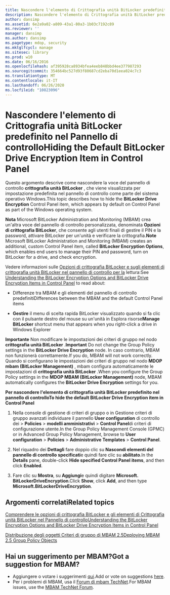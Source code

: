 ```yaml
---
title: Nascondere l'elemento di Crittografia unità BitLocker predefinito nel Pannello di controllo
description: Nascondere l'elemento di Crittografia unità BitLocker predefinito nel Pannello di controllo
author: dansimp
ms.assetid: 6e2a9a02-a809-43a1-80a3-1b03c7192c89
ms.reviewer: ''
manager: dansimp
ms.author: dansimp
ms.pagetype: mdop, security
ms.mktglfcycl: manage
ms.sitesec: library
ms.prod: w10
ms.date: 06/16/2016
ms.openlocfilehash: af395928ca8934bfea4eeb848bbd4ee377987293
ms.sourcegitcommit: 354664bc527d93f80687cd2eba70d1eea024c7c3
ms.translationtype: MT
ms.contentlocale: it-IT
ms.lasthandoff: 06/26/2020
ms.locfileid: "10823096"
---
```

# <span data-ttu-id="50685-103">Nascondere l'elemento di Crittografia unità BitLocker predefinito nel Pannello di controllo</span><span class="sxs-lookup"><span data-stu-id="50685-103">Hiding the Default BitLocker Drive Encryption Item in Control Panel</span></span>


<span data-ttu-id="50685-104">Questo argomento descrive come nascondere la voce del pannello di controllo **crittografia unità BitLocker** , che viene visualizzata per impostazione predefinita nel pannello di controllo come parte del sistema operativo Windows.</span><span class="sxs-lookup"><span data-stu-id="50685-104">This topic describes how to hide the **BitLocker Drive Encryption** Control Panel item, which appears by default on Control Panel as part of the Windows operating system.</span></span>

<span data-ttu-id="50685-105">**Nota**  Microsoft BitLocker Administration and Monitoring (MBAM) crea un'altra voce del pannello di controllo personalizzata, denominata **Opzioni di crittografia BitLocker**, che consente agli utenti finali di gestire il PIN e la password, attivare BitLocker per un'unità e verificare la crittografia.</span><span class="sxs-lookup"><span data-stu-id="50685-105">**Note** Microsoft BitLocker Administration and Monitoring (MBAM) creates an additional, custom Control Panel item, called **BitLocker Encryption Options**, which enables end users to manage their PIN and password, turn on BitLocker for a drive, and check encryption.</span></span>

 

<span data-ttu-id="50685-106">Vedere informazioni sulle [Opzioni di crittografia BitLocker e sugli elementi di crittografia unità BitLocker nel pannello di controllo per la](understanding-the-bitlocker-encryption-options-and-bitlocker-drive-encryption-items-in-control-panel.md) lettura:</span><span class="sxs-lookup"><span data-stu-id="50685-106">See [Understanding the BitLocker Encryption Options and BitLocker Drive Encryption Items in Control Panel](understanding-the-bitlocker-encryption-options-and-bitlocker-drive-encryption-items-in-control-panel.md) to read about:</span></span>

-   <span data-ttu-id="50685-107">Differenze tra MBAM e gli elementi del pannello di controllo predefiniti</span><span class="sxs-lookup"><span data-stu-id="50685-107">Differences between the MBAM and the default Control Panel items</span></span>

-   <span data-ttu-id="50685-108">**Gestire** il menu di scelta rapida BitLocker visualizzato quando si fa clic con il pulsante destro del mouse su un'unità in Esplora risorse</span><span class="sxs-lookup"><span data-stu-id="50685-108">**Manage BitLocker** shortcut menu that appears when you right-click a drive in Windows Explorer</span></span>

<span data-ttu-id="50685-109">**Importante**  Non modificare le impostazioni dei criteri di gruppo nel nodo **crittografia unità BitLocker** .</span><span class="sxs-lookup"><span data-stu-id="50685-109">**Important** Do not change the Group Policy settings in the **BitLocker Drive Encryption** node.</span></span> <span data-ttu-id="50685-110">In caso contrario, MBAM non funzionerà correttamente.</span><span class="sxs-lookup"><span data-stu-id="50685-110">If you do, MBAM will not work correctly.</span></span> <span data-ttu-id="50685-111">Quando si configurano le impostazioni dei criteri di gruppo nel nodo **MDOP mbam (BitLocker Management)** , mbam configura automaticamente le impostazioni di **crittografia unità BitLocker** .</span><span class="sxs-lookup"><span data-stu-id="50685-111">When you configure the Group Policy settings in the **MDOP MBAM (BitLocker Management)** node, MBAM automatically configures the **BitLocker Drive Encryption** settings for you.</span></span>

 

**<span data-ttu-id="50685-112">Per nascondere l'elemento di crittografia unità BitLocker predefinito nel pannello di controllo</span><span class="sxs-lookup"><span data-stu-id="50685-112">To hide the default BitLocker Drive Encryption item in Control Panel</span></span>**

1.  <span data-ttu-id="50685-113">Nella console di gestione di criteri di gruppo o in Gestione criteri di gruppo avanzati individuare il pannello **User configuration** di controllo dei &gt; **Policies** &gt; **modelli amministrativi** &gt; **Control Panel**di criteri di configurazione utente.</span><span class="sxs-lookup"><span data-stu-id="50685-113">In the Group Policy Management Console (GPMC) or in Advanced Group Policy Management, browse to **User configuration** &gt; **Policies** &gt; **Administrative Templates** &gt; **Control Panel**.</span></span>

2.  <span data-ttu-id="50685-114">Nel riquadro dei **Dettagli** fare doppio clic su **Nascondi elementi del pannello di controllo specificati**e quindi fare clic su **abilitato**.</span><span class="sxs-lookup"><span data-stu-id="50685-114">In the **Details** pane, double-click **Hide specified Control Panel items**, and then click **Enabled**.</span></span>

3.  <span data-ttu-id="50685-115">Fare clic su **Mostra**, su **Aggiungi**e quindi digitare **Microsoft. BitLockerDriveEncryption**.</span><span class="sxs-lookup"><span data-stu-id="50685-115">Click **Show**, click **Add**, and then type **Microsoft.BitLockerDriveEncryption**.</span></span>



## <span data-ttu-id="50685-116">Argomenti correlati</span><span class="sxs-lookup"><span data-stu-id="50685-116">Related topics</span></span>


[<span data-ttu-id="50685-117">Comprendere le opzioni di crittografia BitLocker e gli elementi di Crittografia unità BitLocker nel Pannello di controllo</span><span class="sxs-lookup"><span data-stu-id="50685-117">Understanding the BitLocker Encryption Options and BitLocker Drive Encryption Items in Control Panel</span></span>](understanding-the-bitlocker-encryption-options-and-bitlocker-drive-encryption-items-in-control-panel.md)

[<span data-ttu-id="50685-118">Distribuzione degli oggetti Criteri di gruppo di MBAM 2.5</span><span class="sxs-lookup"><span data-stu-id="50685-118">Deploying MBAM 2.5 Group Policy Objects</span></span>](deploying-mbam-25-group-policy-objects.md)

 

## <span data-ttu-id="50685-119">Hai un suggerimento per MBAM?</span><span class="sxs-lookup"><span data-stu-id="50685-119">Got a suggestion for MBAM?</span></span>
- <span data-ttu-id="50685-120">Aggiungere o votare i suggerimenti [qui](http://mbam.uservoice.com/forums/268571-microsoft-bitlocker-administration-and-monitoring).</span><span class="sxs-lookup"><span data-stu-id="50685-120">Add or vote on suggestions [here](http://mbam.uservoice.com/forums/268571-microsoft-bitlocker-administration-and-monitoring).</span></span> 
- <span data-ttu-id="50685-121">Per i problemi di MBAM, usa il [Forum di mbam TechNet](https://social.technet.microsoft.com/Forums/home?forum=mdopmbam).</span><span class="sxs-lookup"><span data-stu-id="50685-121">For MBAM issues, use the [MBAM TechNet Forum](https://social.technet.microsoft.com/Forums/home?forum=mdopmbam).</span></span> 





